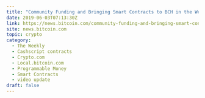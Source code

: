 ```yaml
---
title: "Community Funding and Bringing Smart Contracts to BCH in the Weekly Update From Bitcoin.com"
date: 2019-06-03T07:13:30Z
link: https://news.bitcoin.com/community-funding-and-bringing-smart-contracts-to-bch-in-the-weekly-update-from-bitcoin-com/?utm_medium=RSS&utm_source=hune
site: news.bitcoin.com
topic: crypto
category:
  - The Weekly
  - Cashscript contracts
  - Crypto.com
  - Local.bitcoin.com
  - Programmable Money
  - Smart Contracts
  - video update
draft: false
---
```

